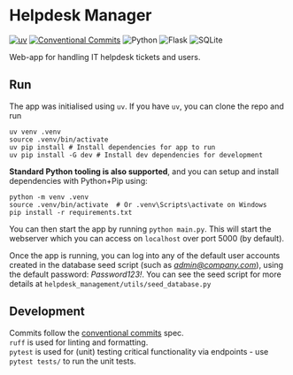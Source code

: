 # Helpdesk Manager
[![uv](https://img.shields.io/endpoint?url=https://raw.githubusercontent.com/astral-sh/uv/main/assets/badge/v0.json)](https://github.com/astral-sh/uv)
[![Conventional Commits](https://img.shields.io/badge/Conventional%20Commits-1.0.0-%23FE5196?logo=conventionalcommits&logoColor=white)](https://conventionalcommits.org)
![Python](https://img.shields.io/badge/Python-3776AB?logo=python&logoColor=fff)
![Flask](https://img.shields.io/badge/Flask-000?logo=flask&logoColor=fff)
![SQLite](https://img.shields.io/badge/SQLite-%2307405e.svg?logo=sqlite&logoColor=white)

Web-app for handling IT helpdesk tickets and users.

## Run
The app was initialised using `uv`. If you have `uv`, you can clone the repo and run
```
uv venv .venv
source .venv/bin/activate
uv pip install # Install dependencies for app to run
uv pip install -G dev # Install dev dependencies for development
```

**Standard Python tooling is also supported**, and you can setup and install dependencies with Python+Pip using:
```
python -m venv .venv
source .venv/bin/activate  # Or .venv\Scripts\activate on Windows
pip install -r requirements.txt
```

You can then start the app by running `python main.py`. This will start the webserver which you can access on `localhost` over port 5000 (by default).

Once the app is running, you can log into any of the default user accounts created in the database seed script (such as *admin@company.com*), using the default password: *Password123!*. You can see the seed script for more details at `helpdesk_management/utils/seed_database.py`

## Development
Commits follow the [conventional commits](https://www.conventionalcommits.org/en/v1.0.0/) spec.  
`ruff` is used for linting and formatting.  
`pytest` is used for (unit) testing critical functionality via endpoints - use `pytest tests/` to run the unit tests.